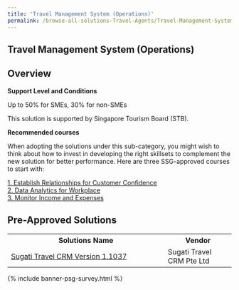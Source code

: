 ```yaml
---
title: 'Travel Management System (Operations)'
permalink: /browse-all-solutions-Travel-Agents/Travel-Management-System--Operations-
---
```


## Travel Management System (Operations)
## Overview

**Support Level and Conditions**

Up to 50% for SMEs, 30% for non-SMEs

This solution is supported by Singapore Tourism Board (STB).

**Recommended courses**

When adopting the solutions under this sub-category, you might wish to think about how to invest in developing the right skillsets to complement the new solution for better performance. Here are three SSG-approved courses to start with:

<a href='https://sfec.enterprisejobskills.gov.sg/Course_Internet/CourseDetail.aspx?CoursesReferenceNumber=TGS-2019504205'  target='_blank' rel='noopener'>1. Establish Relationships for Customer Confidence</a><br>
<a href='https://sfec.enterprisejobskills.gov.sg/Course_Internet/CourseDetail.aspx?CoursesReferenceNumber=TGS-2018500642'  target='_blank' rel='noopener'>2. Data Analytics for Workplace</a><br>
<a href='https://sfec.enterprisejobskills.gov.sg/Course_Internet/CourseDetail.aspx?CoursesReferenceNumber=TGS-2018501493'  target='_blank' rel='noopener'>3. Monitor Income and Expenses</a><br>

## Pre-Approved Solutions

<table>
<tr>
<th style='width: auto;'><b>Solutions Name</b></th>
<th style='width: 30%;'><b>Vendor</b></th>
</tr>
<tr>
<td><a href='/productivity-solutions-grant/solutionrepo/solution935' target='_blank'>Sugati Travel CRM Version 1.1037</a><br></td>
<td>Sugati Travel CRM Pte Ltd</td>
</tr>
</table>

{% include banner-psg-survey.html %}
